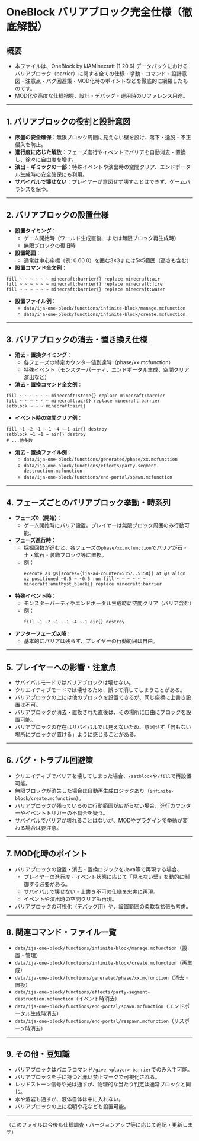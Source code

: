 # OneBlock バリアブロック完全仕様（徹底解説）

## 概要
- 本ファイルは、OneBlock by IJAMinecraft (1.20.6) データパックにおけるバリアブロック（barrier）に関する全ての仕様・挙動・コマンド・設計意図・注意点・バグ回避策・MOD化時のポイントなどを徹底的に網羅したものです。
- MOD化や高度な仕様把握、設計・デバッグ・運用時のリファレンス用途。

---

## 1. バリアブロックの役割と設計意図
- **序盤の安全確保**：無限ブロック周囲に見えない壁を設け、落下・逸脱・不正侵入を防止。
- **進行度に応じた解放**：フェーズ進行やイベントでバリアを自動消去・置換し、徐々に自由度を増す。
- **演出・ギミックの一部**：特殊イベントや演出時の空間クリア、エンドポータル生成時の安全確保にも利用。
- **サバイバルで壊せない**：プレイヤーが意図せず壊すことはできず、ゲームバランスを保つ。

---

## 2. バリアブロックの設置仕様
- **設置タイミング**：
  - ゲーム開始時（ワールド生成直後、または無限ブロック再生成時）
  - 無限ブロックの復旧時
- **設置範囲**：
  - 通常は中心座標（例: 0 60 0）を囲む3×3または5×5範囲（高さも含む）
- **設置コマンド全文例**：
```mcfunction
fill ~ ~ ~ ~ ~ ~ minecraft:barrier{} replace minecraft:air
fill ~ ~ ~ ~ ~ ~ minecraft:barrier{} replace minecraft:fire
fill ~ ~ ~ ~ ~ ~ minecraft:barrier{} replace minecraft:water
```
- **設置ファイル例**：
  - `data/ija-one-block/functions/infinite-block/manage.mcfunction`
  - `data/ija-one-block/functions/infinite-block/create.mcfunction`

---

## 3. バリアブロックの消去・置き換え仕様
- **消去・置換タイミング**：
  - 各フェーズの特定カウンター値到達時（phase/xx.mcfunction）
  - 特殊イベント（モンスターパーティ、エンドポータル生成、空間クリア演出など）
- **消去・置換コマンド全文例**：
```mcfunction
fill ~ ~ ~ ~ ~ ~ minecraft:stone{} replace minecraft:barrier
fill ~ ~ ~ ~ ~ ~ minecraft:air{} replace minecraft:barrier
setblock ~ ~ ~ minecraft:air{}
```
- **イベント時の空間クリア例**：
```mcfunction
fill ~1 ~2 ~1 ~-1 ~4 ~-1 air{} destroy
setblock ~1 ~1 ~ air{} destroy
# ...他多数
```
- **消去・置換ファイル例**：
  - `data/ija-one-block/functions/generated/phase/xx.mcfunction`
  - `data/ija-one-block/functions/effects/party-segment-destruction.mcfunction`
  - `data/ija-one-block/functions/end-portal/spawn.mcfunction`

---

## 4. フェーズごとのバリアブロック挙動・時系列
- **フェーズ0（開始）**：
  - ゲーム開始時にバリア設置。プレイヤーは無限ブロック周囲のみ行動可能。
- **フェーズ進行時**：
  - 採掘回数が進むと、各フェーズの`phase/xx.mcfunction`でバリアが石・土・鉱石・装飾ブロック等に置換。
  - 例：
    ```mcfunction
    execute as @s[scores={ija-a4-counter=5157..5158}] at @s align xz positioned ~0.5 ~ ~0.5 run fill ~ ~ ~ ~ ~ ~ minecraft:amethyst_block{} replace minecraft:barrier
    ```
- **特殊イベント時**：
  - モンスターパーティやエンドポータル生成時に空間クリア（バリア含む）
  - 例：
    ```mcfunction
    fill ~1 ~2 ~1 ~-1 ~4 ~-1 air{} destroy
    ```
- **アフターフェーズ以降**：
  - 基本的にバリアは残らず、プレイヤーの行動範囲は自由。

---

## 5. プレイヤーへの影響・注意点
- サバイバルモードではバリアブロックは壊せない。
- クリエイティブモードでは壊せるため、誤って消してしまうことがある。
- バリアブロックの上には他のブロックを設置できるが、同じ座標に上書き設置は不可。
- バリアブロックが消去・置換された直後は、その場所に自由にブロックを設置可能。
- バリアブロックの存在はサバイバルでは見えないため、意図せず「何もない場所にブロックが置ける」ように感じることがある。

---

## 6. バグ・トラブル回避策
- クリエイティブでバリアを壊してしまった場合、`/setblock`や`/fill`で再設置可能。
- 無限ブロックが消失した場合は自動再生成ロジックあり（`infinite-block/create.mcfunction`）。
- バリアブロックが残っているのに行動範囲が広がらない場合、進行カウンターやイベントトリガーの不具合を疑う。
- サバイバルでバリアが壊れることはないが、MODやプラグインで挙動が変わる場合は要注意。

---

## 7. MOD化時のポイント
- バリアブロックの設置・消去・置換ロジックをJava等で再現する場合、
  - プレイヤーの進行度・イベント状態に応じて「見えない壁」を動的に制御する必要がある。
  - サバイバルで壊せない・上書き不可の仕様を忠実に再現。
  - イベントや演出時の空間クリアも再現。
- バリアブロックの可視化（デバッグ用）や、設置範囲の柔軟な拡張も考慮。

---

## 8. 関連コマンド・ファイル一覧
- `data/ija-one-block/functions/infinite-block/manage.mcfunction`（設置・管理）
- `data/ija-one-block/functions/infinite-block/create.mcfunction`（再生成）
- `data/ija-one-block/functions/generated/phase/xx.mcfunction`（消去・置換）
- `data/ija-one-block/functions/effects/party-segment-destruction.mcfunction`（イベント時消去）
- `data/ija-one-block/functions/end-portal/spawn.mcfunction`（エンドポータル生成時消去）
- `data/ija-one-block/functions/end-portal/respawn.mcfunction`（リスポーン時消去）

---

## 9. その他・豆知識
- バリアブロックはバニラコマンド`/give <player> barrier`でのみ入手可能。
- バリアブロックを手に持つと赤い禁止マークで可視化される。
- レッドストーン信号や光は通すが、物理的な当たり判定は通常ブロックと同じ。
- 水や溶岩も通すが、液体自体は中に入れない。
- バリアブロックの上に松明や花なども設置可能。

---

（このファイルは今後も仕様調査・バージョンアップ等に応じて追記・更新します）
